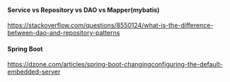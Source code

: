 #### Service vs Repository vs DAO vs Mapper(mybatis)
https://stackoverflow.com/questions/8550124/what-is-the-difference-between-dao-and-repository-patterns


#### Spring Boot
https://dzone.com/articles/spring-boot-changingconfiguring-the-default-embedded-server
